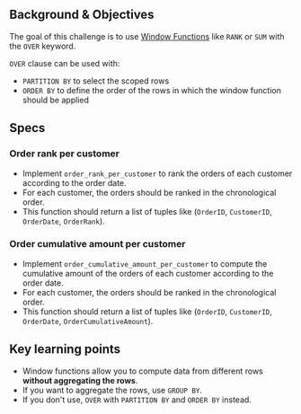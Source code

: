 ## Background & Objectives

The goal of this challenge is to use [Window Functions](https://mode.com/sql-tutorial/sql-window-functions/) like `RANK` or `SUM` with the `OVER` keyword.

`OVER` clause can be used with:
- `PARTITION BY` to select the scoped rows
- `ORDER BY` to define the order of the rows in which the window function should be applied

## Specs

### Order rank per customer

- Implement `order_rank_per_customer` to rank the orders of each customer according to the order date.
- For each customer, the orders should be ranked in the chronological order.
- This function should return a list of tuples like (`OrderID`, `CustomerID`, `OrderDate`, `OrderRank`).

### Order cumulative amount per customer

- Implement `order_cumulative_amount_per_customer` to compute the cumulative amount of the orders of each customer according to the order date.
- For each customer, the orders should be ranked in the chronological order.
- This function should return a list of tuples like (`OrderID`, `CustomerID`, `OrderDate`, `OrderCumulativeAmount`).

## Key learning points

- Window functions allow you to compute data from different rows **without aggregating the rows**.
- If you want to aggregate the rows, use `GROUP BY`.
- If you don't use, `OVER` with `PARTITION BY` and `ORDER BY` instead.
